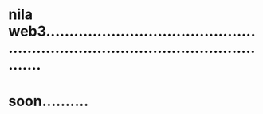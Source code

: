 # nila web3.........................................................................................................
# soon..........
